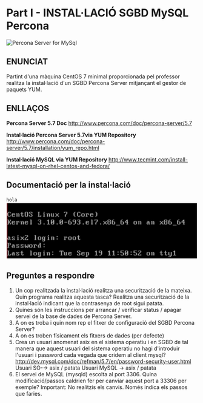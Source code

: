 # **Part I - INSTAL·LACIÓ SGBD MySQL Percona** #
![Percona Server for MySql](https://www.percona.com/sites/default/files/ps-logo.png)

## ENUNCIAT ##
Partint d'una màquina CentOS 7 minimal proporcionada pel professor realitza la instal·lació d'un SGBD Percona Server mitjançant el gestor de paquets YUM.

## ENLLAÇOS ##
**Percona Server 5.7 Doc**
<http://www.percona.com/doc/percona-server/5.7>

**Instal·lació Percona Server 5.7via YUM Repository**
<http://www.percona.com/doc/percona-server/5.7/installation/yum_repo.html>

**Instal·lació MySQL via YUM Repository**
<http://www.tecmint.com/install-latest-mysql-on-rhel-centos-and-fedora/>

## **Documentació per la instal·lació** ##
`hola`
![screenshot1](./imgs/Act1-screenshot1.PNG)

## **Preguntes a respondre** ##
1. Un cop realitzada la instal·lació realitza una securització de la mateixa. Quin programa realitza aquesta tasca? Realitza una securització de la instal·lació indicant que la contrasenya de root sigui patata.
2. Quines són les instruccions per arrancar / verificar status / apagar servei de la base de dades de Percona Server.
3. A on es troba i quin nom rep el fitxer de configuració del SGBD Percona Server?
4. A on es troben físicament els fitxers de dades (per defecte)
5. Crea un usuari anomenat asix en el sistema operatiu i en SGBD de tal manera que aquest usuari del sistema operatiu no hagi d'introduir l'usuari i password cada vegada que cridem al client mysql?
     http://dev.mysql.com/doc/refman/5.7/en/password-security-user.html
     Usuari SO-→ asix / patata
     Usuari MySQL → asix / patata
6.	El servei de MySQL (mysqld) escolta al port 3306. Quina modificació/passos caldrien fer per canviar aquest port a 33306 per exemple? Important: No realitzis els canvis. Només indica els passos que faries.
